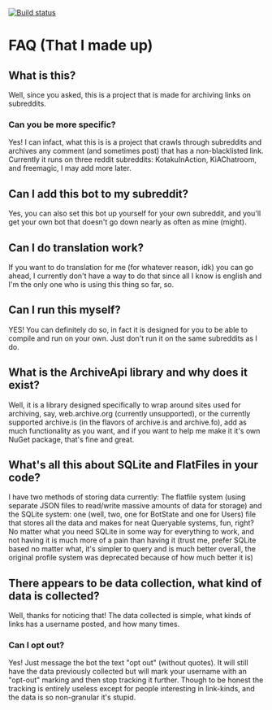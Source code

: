 [![Build status](https://ci.appveyor.com/api/projects/status/jjt5d1fech57nu09/branch/master?svg=true)](https://ci.appveyor.com/project/chuggafan/mnemosyne-2-1/branch/master)

# FAQ (That I made up)
## What is this?

Well, since you asked, this is a project that is made for archiving links on subreddits.

### Can you be more specific?

Yes! I can infact, what this is is a project that crawls through subreddits and archives any comment (and sometimes post) that has a non-blacklisted link. Currently it runs on three reddit subreddits: KotakuInAction, KiAChatroom, and freemagic, I may add more later.

## Can I add this bot to my subreddit?

Yes, you can also set this bot up yourself for your own subreddit, and you'll get your own bot that doesn't go down nearly as often as mine (might).

## Can I do translation work?

If you want to do translation for me (for whatever reason, idk) you can go ahead, I currently don't have a way to do that since all I know is english and I'm the only one who is using this thing so far, so.

## Can I run this myself?

YES! You can definitely do so, in fact it is designed for you to be able to compile and run on your own. Just don't run it on the same subreddits as I do.

## What is the ArchiveApi library and why does it exist?

Well, it is a library designed specifically to wrap around sites used for archiving, say, web.archive.org (currently unsupported), or the currently supported archive.is (in the flavors of archive.is and archive.fo), add as much functionality as you want, and if you want to help me make it it's own NuGet package, that's fine and great.

## What's all this about SQLite and FlatFiles in your code?

I have two methods of storing data currently: The flatfile system (using separate JSON files to read/write massive amounts of data for storage) and the SQLite system: one (well, two, one for BotState and one for Users) file that stores all the data and makes for neat Queryable systems, fun, right?
No matter what you need SQLite in some way for everything to work, and not having it is much more of a pain than having it (trust me, prefer SQLite based no matter what, it's simpler to query and is much better overall, the original profile system was deprecated because of how much better it is)

## There appears to be data collection, what kind of data is collected?

Well, thanks for noticing that! The data collected is simple, what kinds of links has a username posted, and how many times.

### Can I opt out?

Yes! Just message the bot the text "opt out" (without quotes). It will still have the data previously collected but will mark your username with an "opt-out" marking and then stop tracking it further. Though to be honest the tracking is entirely useless except for people interesting in link-kinds, and the data is so non-granular it's stupid.